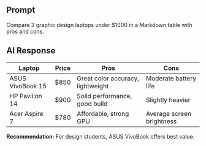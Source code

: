 ## Prompt
Compare 3 graphic design laptops under $1000 in a Markdown table with pros and cons.

## AI Response
| Laptop | Price | Pros | Cons |
|--------|--------|------|------|
| ASUS VivoBook 15 | $850 | Great color accuracy, lightweight | Moderate battery life |
| HP Pavilion 14 | $900 | Solid performance, good build | Slightly heavier |
| Acer Aspire 7 | $780 | Affordable, strong GPU | Average screen brightness |
**Recommendation:** For design students, ASUS VivoBook offers best value.